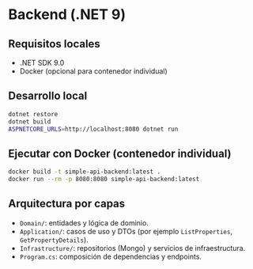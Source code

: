 # Backend (.NET 9)

## Requisitos locales
- .NET SDK 9.0
- Docker (opcional para contenedor individual)

## Desarrollo local
```bash
dotnet restore
dotnet build
ASPNETCORE_URLS=http://localhost:8080 dotnet run
```

## Ejecutar con Docker (contenedor individual)
```bash
docker build -t simple-api-backend:latest .
docker run --rm -p 8080:8080 simple-api-backend:latest
```

## Arquitectura por capas
- `Domain/`: entidades y lógica de dominio.
- `Application/`: casos de uso y DTOs (por ejemplo `ListProperties`, `GetPropertyDetails`).
- `Infrastructure/`: repositorios (Mongo) y servicios de infraestructura.
- `Program.cs`: composición de dependencias y endpoints.

